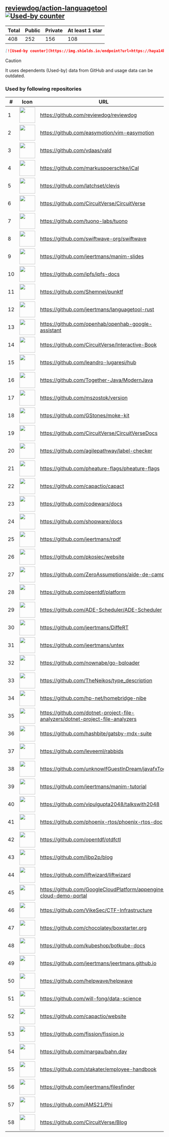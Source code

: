 





## [reviewdog/action-languagetool](https://github.com/reviewdog/action-languagetool) [![Used-by counter](https://img.shields.io/endpoint?url=https://haya14busa.github.io/github-used-by/data/reviewdog/action-languagetool/shieldsio.json)](https://github.com/haya14busa/github-used-by/tree/main/repo/reviewdog/action-languagetool)

| Total | Public | Private | At least 1 star
| ----- | ------ | ------- | ---------------
| 408 | 252 | 156 | 108 |

```md
[![Used-by counter](https://img.shields.io/endpoint?url=https://haya14busa.github.io/github-used-by/data/reviewdog/action-languagetool/shieldsio.json)](https://github.com/haya14busa/github-used-by/tree/main/repo/reviewdog/action-languagetool)
```

> [!CAUTION]
> It uses dependents (Used-by) data from GitHub and usage data can be outdated.

### Used by following repositories

| # | Icon | URL | Stars |
| -- | -- | -- | -- | 
|1|<img src="https://github.com/reviewdog.png" width=50 height=50>|https://github.com/reviewdog/reviewdog|8483|
|2|<img src="https://github.com/easymotion.png" width=50 height=50>|https://github.com/easymotion/vim-easymotion|7624|
|3|<img src="https://github.com/vdaas.png" width=50 height=50>|https://github.com/vdaas/vald|1609|
|4|<img src="https://github.com/markuspoerschke.png" width=50 height=50>|https://github.com/markuspoerschke/iCal|1152|
|5|<img src="https://github.com/latchset.png" width=50 height=50>|https://github.com/latchset/clevis|1051|
|6|<img src="https://github.com/CircuitVerse.png" width=50 height=50>|https://github.com/CircuitVerse/CircuitVerse|966|
|7|<img src="https://github.com/tuono-labs.png" width=50 height=50>|https://github.com/tuono-labs/tuono|787|
|8|<img src="https://github.com/swiftwave-org.png" width=50 height=50>|https://github.com/swiftwave-org/swiftwave|653|
|9|<img src="https://github.com/jeertmans.png" width=50 height=50>|https://github.com/jeertmans/manim-slides|630|
|10|<img src="https://github.com/ipfs.png" width=50 height=50>|https://github.com/ipfs/ipfs-docs|315|
|11|<img src="https://github.com/Shemnei.png" width=50 height=50>|https://github.com/Shemnei/punktf|289|
|12|<img src="https://github.com/jeertmans.png" width=50 height=50>|https://github.com/jeertmans/languagetool-rust|176|
|13|<img src="https://github.com/openhab.png" width=50 height=50>|https://github.com/openhab/openhab-google-assistant|174|
|14|<img src="https://github.com/CircuitVerse.png" width=50 height=50>|https://github.com/CircuitVerse/Interactive-Book|148|
|15|<img src="https://github.com/leandro-lugaresi.png" width=50 height=50>|https://github.com/leandro-lugaresi/hub|145|
|16|<img src="https://github.com/Together-Java.png" width=50 height=50>|https://github.com/Together-Java/ModernJava|110|
|17|<img src="https://github.com/mszostok.png" width=50 height=50>|https://github.com/mszostok/version|109|
|18|<img src="https://github.com/GStones.png" width=50 height=50>|https://github.com/GStones/moke-kit|93|
|19|<img src="https://github.com/CircuitVerse.png" width=50 height=50>|https://github.com/CircuitVerse/CircuitVerseDocs|90|
|20|<img src="https://github.com/agilepathway.png" width=50 height=50>|https://github.com/agilepathway/label-checker|85|
|21|<img src="https://github.com/pheature-flags.png" width=50 height=50>|https://github.com/pheature-flags/pheature-flags|81|
|22|<img src="https://github.com/capactio.png" width=50 height=50>|https://github.com/capactio/capact|80|
|23|<img src="https://github.com/codewars.png" width=50 height=50>|https://github.com/codewars/docs|59|
|24|<img src="https://github.com/shopware.png" width=50 height=50>|https://github.com/shopware/docs|52|
|25|<img src="https://github.com/jeertmans.png" width=50 height=50>|https://github.com/jeertmans/rpdf|39|
|26|<img src="https://github.com/pkosiec.png" width=50 height=50>|https://github.com/pkosiec/website|35|
|27|<img src="https://github.com/ZeroAssumptions.png" width=50 height=50>|https://github.com/ZeroAssumptions/aide-de-camp|31|
|28|<img src="https://github.com/opentdf.png" width=50 height=50>|https://github.com/opentdf/platform|30|
|29|<img src="https://github.com/ADE-Scheduler.png" width=50 height=50>|https://github.com/ADE-Scheduler/ADE-Scheduler|30|
|30|<img src="https://github.com/jeertmans.png" width=50 height=50>|https://github.com/jeertmans/DiffeRT|29|
|31|<img src="https://github.com/jeertmans.png" width=50 height=50>|https://github.com/jeertmans/untex|27|
|32|<img src="https://github.com/nownabe.png" width=50 height=50>|https://github.com/nownabe/go-bqloader|21|
|33|<img src="https://github.com/TheNeikos.png" width=50 height=50>|https://github.com/TheNeikos/type_description|20|
|34|<img src="https://github.com/hp-net.png" width=50 height=50>|https://github.com/hp-net/homebridge-nibe|16|
|35|<img src="https://github.com/dotnet-project-file-analyzers.png" width=50 height=50>|https://github.com/dotnet-project-file-analyzers/dotnet-project-file-analyzers|15|
|36|<img src="https://github.com/hashbite.png" width=50 height=50>|https://github.com/hashbite/gatsby-mdx-suite|14|
|37|<img src="https://github.com/leveeml.png" width=50 height=50>|https://github.com/leveeml/rabbids|14|
|38|<img src="https://github.com/unknowIfGuestInDream.png" width=50 height=50>|https://github.com/unknowIfGuestInDream/javafxTool|13|
|39|<img src="https://github.com/jeertmans.png" width=50 height=50>|https://github.com/jeertmans/manim-tutorial|13|
|40|<img src="https://github.com/vipulgupta2048.png" width=50 height=50>|https://github.com/vipulgupta2048/talkswith2048|12|
|41|<img src="https://github.com/phoenix-rtos.png" width=50 height=50>|https://github.com/phoenix-rtos/phoenix-rtos-doc|11|
|42|<img src="https://github.com/opentdf.png" width=50 height=50>|https://github.com/opentdf/otdfctl|9|
|43|<img src="https://github.com/libp2p.png" width=50 height=50>|https://github.com/libp2p/blog|9|
|44|<img src="https://github.com/liftwizard.png" width=50 height=50>|https://github.com/liftwizard/liftwizard|9|
|45|<img src="https://github.com/GoogleCloudPlatform.png" width=50 height=50>|https://github.com/GoogleCloudPlatform/appengine-cloud-demo-portal|9|
|46|<img src="https://github.com/VikeSec.png" width=50 height=50>|https://github.com/VikeSec/CTF-Infrastructure|8|
|47|<img src="https://github.com/chocolatey.png" width=50 height=50>|https://github.com/chocolatey/boxstarter.org|7|
|48|<img src="https://github.com/kubeshop.png" width=50 height=50>|https://github.com/kubeshop/botkube-docs|7|
|49|<img src="https://github.com/jeertmans.png" width=50 height=50>|https://github.com/jeertmans/jeertmans.github.io|7|
|50|<img src="https://github.com/helpwave.png" width=50 height=50>|https://github.com/helpwave/helpwave|6|
|51|<img src="https://github.com/will-fong.png" width=50 height=50>|https://github.com/will-fong/data-science|6|
|52|<img src="https://github.com/capactio.png" width=50 height=50>|https://github.com/capactio/website|6|
|53|<img src="https://github.com/fission.png" width=50 height=50>|https://github.com/fission/fission.io|6|
|54|<img src="https://github.com/margau.png" width=50 height=50>|https://github.com/margau/bahn.day|5|
|55|<img src="https://github.com/stakater.png" width=50 height=50>|https://github.com/stakater/employee-handbook|5|
|56|<img src="https://github.com/jeertmans.png" width=50 height=50>|https://github.com/jeertmans/filesfinder|5|
|57|<img src="https://github.com/AMS21.png" width=50 height=50>|https://github.com/AMS21/Phi|5|
|58|<img src="https://github.com/CircuitVerse.png" width=50 height=50>|https://github.com/CircuitVerse/Blog|5|
